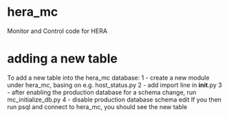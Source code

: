 # hera_mc
Monitor and Control code for HERA

# adding a new table
To add a new table into the hera_mc database:
    1 - create a new module under hera_mc, basing on e.g. host_status.py
    2 - add import line in __init__.py
    3 - after enabling the production database for a schema change, run mc_initialize_db.py
    4 - disable production database schema edit
If you then run psql and connect to hera_mc, you should see the new table
